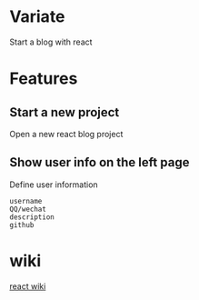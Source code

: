 # Variate
Start a blog with react
# Features
## Start a new project
Open a new react blog project
## Show user info on the left page
Define user information
```
username
QQ/wechat
description
github
```
# wiki
[react wiki](https://react.docschina.org/)
